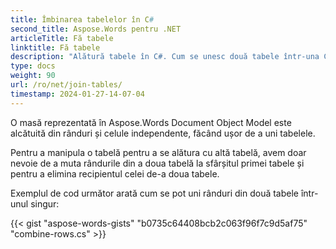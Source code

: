 ```yaml
---
title: Îmbinarea tabelelor în C#
second_title: Aspose.Words pentru .NET
articleTitle: Fă tabele
linktitle: Fă tabele
description: "Alătură tabele în C#. Cum se unesc două tabele într-una C#."
type: docs
weight: 90
url: /ro/net/join-tables/
timestamp: 2024-01-27-14-07-04
---
```


O masă reprezentată în Aspose.Words Document Object Model este alcătuită din rânduri și celule independente, făcând ușor de a uni tabelele.

Pentru a manipula o tabelă pentru a se alătura cu altă tabelă, avem doar nevoie de a muta rândurile din a doua tabelă la sfârșitul primei tabele și pentru a elimina recipientul celei de-a doua tabele.

Exemplul de cod următor arată cum se pot uni rânduri din două tabele într-unul singur:

{{< gist "aspose-words-gists" "b0735c64408bcb2c063f96f7c9d5af75" "combine-rows.cs" >}}
